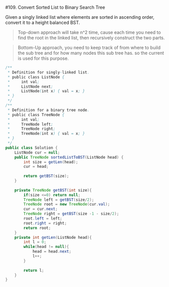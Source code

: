 #109. Convert Sorted List to Binary Search Tree

Given a singly linked list where elements are sorted in ascending order, convert it to a height balanced BST.


> Top-down approach will take n^2 time, cause each time you need to find the root in the linked list, then recursively construct the two parts.

> Bottom-Up approach, you need to keep track of from where to build the sub tree and for how many nodes this sub tree has. so the current is used for this purpose.


```java
/**
 * Definition for singly-linked list.
 * public class ListNode {
 *     int val;
 *     ListNode next;
 *     ListNode(int x) { val = x; }
 * }
 */
/**
 * Definition for a binary tree node.
 * public class TreeNode {
 *     int val;
 *     TreeNode left;
 *     TreeNode right;
 *     TreeNode(int x) { val = x; }
 * }
 */
public class Solution {
    ListNode cur = null;
    public TreeNode sortedListToBST(ListNode head) {
        int size = getLen(head);
        cur = head;
        
        return getBST(size);
    }
    
    private TreeNode getBST(int size){
        if(size <=0) return null;
        TreeNode left = getBST(size/2);
        TreeNode root = new TreeNode(cur.val);
        cur = cur.next;
        TreeNode right = getBST(size -1 - size/2);
        root.left = left;
        root.right = right;
        return root;
    }
    private int getLen(ListNode head){
        int l = 0;
        while(head != null){
            head = head.next;
            l++;
        }
        
        return l;
    }
}
```